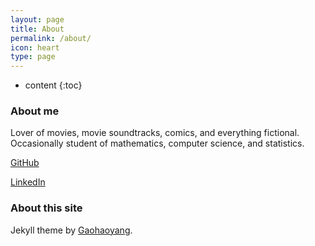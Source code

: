 ```yaml
---
layout: page
title: About
permalink: /about/
icon: heart
type: page
---
```


* content
{:toc}

### About me

Lover of movies, movie soundtracks, comics, and everything fictional. Occasionally student of mathematics, computer science, and statistics.

[GitHub](https://github.com/largecats)

[LinkedIn](https://www.linkedin.com/in/linfan-xiao/)

### About this site

Jekyll theme by [Gaohaoyang](https://github.com/Gaohaoyang).
